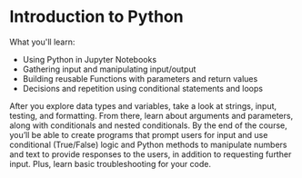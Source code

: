 # Introduction to Python
What you'll learn:
- Using Python in Jupyter Notebooks
- Gathering input and manipulating input/output
- Building reusable Functions with parameters and return values
- Decisions and repetition using conditional statements and loops

After you explore data types and variables, take a look at strings, input, testing, and formatting. From there, learn about arguments and parameters, along with conditionals and nested conditionals. By the end of the course, you’ll be able to create programs that prompt users for input and use conditional (True/False) logic and Python methods to manipulate numbers and text to provide responses to the users, in addition to requesting further input. Plus, learn basic troubleshooting for your code. 
